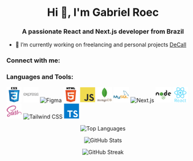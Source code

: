 <h1 align="center">Hi 👋, I'm Gabriel Roec</h1>
<h3 align="center">A passionate React and Next.js developer from Brazil</h3>

- 🔭 I’m currently working on freelancing and personal projects [DeCall](https://github.com/gabrielroec/deCall)

<h3 align="left">Connect with me:</h3>
<p align="left">
<!-- Add your contact links here -->
</p>

<h3 align="left">Languages and Tools:</h3>
<p align="left">
    <img src="https://raw.githubusercontent.com/devicons/devicon/master/icons/css3/css3-original-wordmark.svg" alt="CSS3" width="40" height="40">
    <img src="https://raw.githubusercontent.com/devicons/devicon/master/icons/express/express-original-wordmark.svg" alt="Express" width="40" height="40">
    <img src="https://www.vectorlogo.zone/logos/figma/figma-icon.svg" alt="Figma" width="40" height="40">
    <img src="https://raw.githubusercontent.com/devicons/devicon/master/icons/html5/html5-original-wordmark.svg" alt="HTML5" width="40" height="40">
    <img src="https://raw.githubusercontent.com/devicons/devicon/master/icons/javascript/javascript-original.svg" alt="JavaScript" width="40" height="40">
    <img src="https://raw.githubusercontent.com/devicons/devicon/master/icons/mongodb/mongodb-original-wordmark.svg" alt="MongoDB" width="40" height="40">
    <img src="https://raw.githubusercontent.com/devicons/devicon/master/icons/mysql/mysql-original-wordmark.svg" alt="MySQL" width="40" height="40">
    <img src="https://cdn.worldvectorlogo.com/logos/nextjs-2.svg" alt="Next.js" width="40" height="40">
    <img src="https://raw.githubusercontent.com/devicons/devicon/master/icons/nodejs/nodejs-original-wordmark.svg" alt="Node.js" width="40" height="40">
    <img src="https://raw.githubusercontent.com/devicons/devicon/master/icons/react/react-original-wordmark.svg" alt="React" width="40" height="40">
    <img src="https://raw.githubusercontent.com/devicons/devicon/master/icons/sass/sass-original.svg" alt="Sass" width="40" height="40">
    <img src="https://www.vectorlogo.zone/logos/tailwindcss/tailwindcss-icon.svg" alt="Tailwind CSS" width="40" height="40">
    <img src="https://raw.githubusercontent.com/devicons/devicon/master/icons/typescript/typescript-original.svg" alt="TypeScript" width="40" height="40">
</p>

<p align="center">
    <img src="https://github-readme-stats.vercel.app/api/top-langs/?username=gabrielroec&layout=compact&langs_count=8" alt="Top Languages">
</p>

<p align="center">
    <img src="https://github-readme-stats.vercel.app/api?username=gabrielroec&show_icons=true" alt="GitHub Stats">
</p>

<p align="center">
    <img src="https://github-readme-streak-stats.herokuapp.com/?user=gabrielroec" alt="GitHub Streak">
</p>

